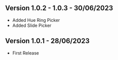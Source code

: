 ## Version 1.0.2 - 1.0.3 - 30/06/2023 

- Added Hue Ring Picker
- Added Slide Picker 

## Version 1.0.1 - 28/06/2023

- First Release